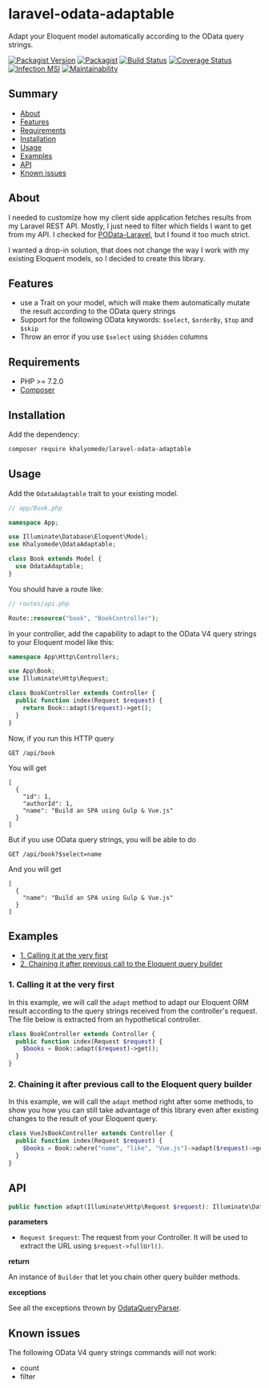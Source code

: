 # laravel-odata-adaptable

Adapt your Eloquent model automatically according to the OData query strings.

[![Packagist Version](https://img.shields.io/packagist/v/khalyomede/laravel-odata-adaptable)](https://packagist.org/packages/khalyomede/laravel-odata-adaptable) [![Packagist](https://img.shields.io/packagist/l/khalyomede/laravel-odata-adaptable)](https://packagist.org/packages/khalyomede/laravel-odata-adaptable) [![Build Status](https://travis-ci.com/khalyomede/laravel-odata-adaptable.svg?branch=master)](https://travis-ci.com/khalyomede/laravel-odata-adaptable) [![Coverage Status](https://coveralls.io/repos/github/khalyomede/laravel-odata-adaptable/badge.svg?branch=master)](https://coveralls.io/github/khalyomede/laravel-odata-adaptable?branch=master) [![Infection MSI](https://badge.stryker-mutator.io/github.com/khalyomede/laravel-odata-adaptable/master)](https://infection.github.io)
[![Maintainability](https://api.codeclimate.com/v1/badges/01c4e27c4f6b7d525ee4/maintainability)](https://codeclimate.com/github/khalyomede/laravel-odata-adaptable/maintainability)

## Summary

- [About](#about)
- [Features](#features)
- [Requirements](#requirements)
- [Installation](#installation)
- [Usage](#usage)
- [Examples](#examples)
- [API](#api)
- [Known issues](#known-issues)

## About

I needed to customize how my client side application fetches results from my Laravel REST API. Mostly, I just need to filter which fields I want to get from my API. I checked for [POData-Laravel](https://github.com/Algo-Web/POData-Laravel), but I found it too much strict.

I wanted a drop-in solution, that does not change the way I work with my existing Eloquent models, so I decided to create this library.

## Features

- use a Trait on your model, which will make them automatically mutate the result according to the OData query strings
- Support for the following OData keywords: `$select`, `$orderBy`, `$top` and `$skip`
- Throw an error if you use `$select` using `$hidden` columns

## Requirements

- PHP >= 7.2.0
- [Composer](https://getcomposer.org)

## Installation

Add the dependency:

```bash
composer require khalyomede/laravel-odata-adaptable
```

## Usage

Add the `OdataAdaptable` trait to your existing model.

```php
// app/Book.php

namespace App;

use Illuminate\Database\Eloquent\Model;
use Khalyomede\OdataAdaptable;

class Book extends Model {
  use OdataAdaptable;
}
```

You should have a route like:

```php
// routes/api.php

Route::resource("book", "BookController");
```

In your controller, add the capability to adapt to the OData V4 query strings to your Eloquent model like this:

```php
namespace App\Http\Controllers;

use App\Book;
use Illuminate\Http\Request;

class BookController extends Controller {
  public function index(Request $request) {
    return Book::adapt($request)->get();
  }
}
```

Now, if you run this HTTP query

```
GET /api/book
```

You will get

```
[
  {
    "id": 1,
    "authorId": 1,
    "name": "Build an SPA using Gulp & Vue.js"
  }
]
```

But if you use OData query strings, you will be able to do

```
GET /api/book?$select=name
```

And you will get

```
[
  {
    "name": "Build an SPA using Gulp & Vue.js"
  }
]
```

## Examples

- [1. Calling it at the very first](#1-calling-it-at-the-very-first)
- [2. Chaining it after previous call to the Eloquent query builder](#2-chaining-it-after-previous-call-to-the-eloquent-query-builder)

### 1. Calling it at the very first

In this example, we will call the `adapt` method to adapt our Eloquent ORM result according to the query strings received from the controller's request. The file below is extracted from an hypothetical controller.

```php
class BookController extends Controller {
  public function index(Request $request) {
    $books = Book::adapt($request)->get();
  }
}
```

### 2. Chaining it after previous call to the Eloquent query builder

In this example, we will call the `adapt` method right after some methods, to show you how you can still take advantage of this library even after existing changes to the result of your Eloquent query.

```php
class VueJsBookController extends Controller {
  public function index(Request $request) {
    $books = Book::where("name", "like", "Vue.js")->adapt($request)->get();
  }
}
```

## API

```php
public function adapt(Illuminate\Http\Request $request): Illuminate\Database\Eloquent\Builder;
```

**parameters**

- `Request $request`: The request from your Controller. It will be used to extract the URL using `$request->fullUrl()`.

**return**

An instance of `Builder` that let you chain other query builder methods.

**exceptions**

See all the exceptions thrown by [OdataQueryParser](https://packagist.org/packages/khalyomede/odata-query-parser).

## Known issues

The following OData V4 query strings commands will not work:

- count
- filter
